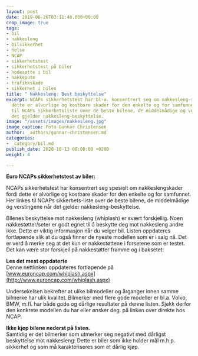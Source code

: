 ```yaml
---
layout: post
date: 2019-06-26T03:11:48.000+00:00
crop_image: true
tags:
- bil
- nakkesleng
- bilsikkerhet
- helse
- NCAP
- sikkerhetstest
- sikkerhetstest på biler
- hodesøtte i bil
- nakkepute
- trafikkskade
- sikkerhet i bilen
title: " Nakkesleng: Best beskyttelse"
excerpt: NCAPs sikkerhetstest har bl-a. konsentrert seg om nakkesleng-skader fordi
  dette er alvorlige og kostbare skader for den enkelte og for samfunnet. Her linkes
  til NCAPs sikkerhetsliste over de beste bilene, de middelmådige og verstingene når
  det gjelder nakkesleng-beskyttelse.
image: "/assets/images/nakkesleng.jpg"
image_caption: Foto Gunnar Christensen
author: _authors/gunnar-christensen.md
categories:
- _category/bil.md
publish_date: 2020-10-13 00:00:00 +0200
weight: 4

---
```

**Euro NCAPs sikkerhetstest av biler:**

NCAPs sikkerhetstest har konsentrert seg spesielt om nakkeslengskader fordi dette er alvorlige og kostbare skader for den enkelte og for samfunnet. Her linkes til NCAPs sikkerhets-liste over de beste bilene, de middelmådige og verstingene når det gjelder nakkesleng-beskyttelse.

BIlenes beskyttelse mot nakkesleng (whiplash) er svært forskjellig. Noen nakkestøtter/seter er godt egnet til å beskytte deg mot nakkesleng andre ikke. Dette er viktig informasjon når du velger bil. Listen oppdateres fortløpende slik at du også finner de nyeste modellen som er i salg nå. Det er verd å merke seg at det kun er nakkestøttene i forsetene som er testet. Det kan være stor forskjell på nakkestøtter framme og i baksetet:

**Les det mest oppdaterte**  
Denne nettlinken oppdateres fortløpende på  
[www.euroncap.com/whiplash.aspx](http://www.euroncap.com/whiplash.aspx)

Undersøkelsen bekrefter at ulike bilmodeller og årganger innen samme bilmerke har ulik kvalitet. Bilmerker med flere gode modeller er bl.a. Volvo, BMW, m.fl. har både gode og dårlige resultater på denne listen. Sjekk derfor den konkrete modellen du har eller ønsker deg. på linken over direkte hos NCAP.

**Ikke kjøp bilene nederst på listen.**  
Samtidig er det bilmerker som utmerker seg negativt med dårligst beskyttelse mot nakkesleng: Dette er biler som ikke holder mål m.h.p. sikkerhet og som må karakteriseres som et dårlig kjøp.